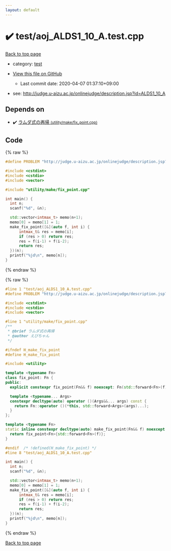 ```yaml
---
layout: default
---
```


<!-- mathjax config similar to math.stackexchange -->
<script type="text/javascript" async
  src="https://cdnjs.cloudflare.com/ajax/libs/mathjax/2.7.5/MathJax.js?config=TeX-MML-AM_CHTML">
</script>
<script type="text/x-mathjax-config">
  MathJax.Hub.Config({
    TeX: { equationNumbers: { autoNumber: "AMS" }},
    tex2jax: {
      inlineMath: [ ['$','$'] ],
      processEscapes: true
    },
    "HTML-CSS": { matchFontHeight: false },
    displayAlign: "left",
    displayIndent: "2em"
  });
</script>

<script type="text/javascript" src="https://cdnjs.cloudflare.com/ajax/libs/jquery/3.4.1/jquery.min.js"></script>
<script src="https://cdn.jsdelivr.net/npm/jquery-balloon-js@1.1.2/jquery.balloon.min.js" integrity="sha256-ZEYs9VrgAeNuPvs15E39OsyOJaIkXEEt10fzxJ20+2I=" crossorigin="anonymous"></script>
<script type="text/javascript" src="../../assets/js/copy-button.js"></script>
<link rel="stylesheet" href="../../assets/css/copy-button.css" />


# :heavy_check_mark: test/aoj_ALDS1_10_A.test.cpp

<a href="../../index.html">Back to top page</a>

* category: <a href="../../index.html#098f6bcd4621d373cade4e832627b4f6">test</a>
* <a href="{{ site.github.repository_url }}/blob/master/test/aoj_ALDS1_10_A.test.cpp">View this file on GitHub</a>
    - Last commit date: 2020-04-07 01:37:10+09:00


* see: <a href="http://judge.u-aizu.ac.jp/onlinejudge/description.jsp?id=ALDS1_10_A">http://judge.u-aizu.ac.jp/onlinejudge/description.jsp?id=ALDS1_10_A</a>


## Depends on

* :heavy_check_mark: <a href="../../library/utility/make/fix_point.cpp.html">ラムダ式の再帰 <small>(utility/make/fix_point.cpp)</small></a>


## Code

<a id="unbundled"></a>
{% raw %}
```cpp
#define PROBLEM "http://judge.u-aizu.ac.jp/onlinejudge/description.jsp?id=ALDS1_10_A"

#include <cstdint>
#include <cstdio>
#include <vector>

#include "utility/make/fix_point.cpp"

int main() {
  int n;
  scanf("%d", &n);

  std::vector<intmax_t> memo(n+1);
  memo[0] = memo[1] = 1;
  make_fix_point([&](auto f, int i) {
      intmax_t& res = memo[i];
      if (res > 0) return res;
      res = f(i-1) + f(i-2);
      return res;
  })(n);
  printf("%jd\n", memo[n]);
}

```
{% endraw %}

<a id="bundled"></a>
{% raw %}
```cpp
#line 1 "test/aoj_ALDS1_10_A.test.cpp"
#define PROBLEM "http://judge.u-aizu.ac.jp/onlinejudge/description.jsp?id=ALDS1_10_A"

#include <cstdint>
#include <cstdio>
#include <vector>

#line 1 "utility/make/fix_point.cpp"
/**
 * @brief ラムダ式の再帰
 * @author えびちゃん
 */

#ifndef H_make_fix_point
#define H_make_fix_point

#include <utility>

template <typename Fn>
class fix_point: Fn {
public:
  explicit constexpr fix_point(Fn&& f) noexcept: Fn(std::forward<Fn>(f)) {}

  template <typename... Args>
  constexpr decltype(auto) operator ()(Args&&... args) const {
    return Fn::operator ()(*this, std::forward<Args>(args)...);
  }
};

template <typename Fn>
static inline constexpr decltype(auto) make_fix_point(Fn&& f) noexcept {
  return fix_point<Fn>{std::forward<Fn>(f)};
}

#endif  /* !defined(H_make_fix_point) */
#line 8 "test/aoj_ALDS1_10_A.test.cpp"

int main() {
  int n;
  scanf("%d", &n);

  std::vector<intmax_t> memo(n+1);
  memo[0] = memo[1] = 1;
  make_fix_point([&](auto f, int i) {
      intmax_t& res = memo[i];
      if (res > 0) return res;
      res = f(i-1) + f(i-2);
      return res;
  })(n);
  printf("%jd\n", memo[n]);
}

```
{% endraw %}

<a href="../../index.html">Back to top page</a>


